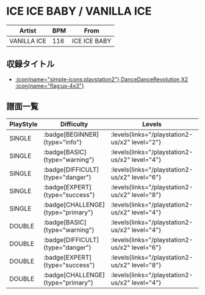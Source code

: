 # ICE ICE BABY / VANILLA ICE

|Artist|BPM|From|
|------|---|----|
|VANILLA ICE|116|ICE ICE BABY|

## 収録タイトル

- [:icon{name="simple-icons:playstation2"} DanceDanceRevolution X2 :icon{name="flag:us-4x3"}](/playstation2-us/x2)

## 譜面一覧

|PlayStyle|Difficulty|Levels|Notes|Movie|
|---------|----------|------|-----|-----|
|SINGLE| :badge[BEGINNER]{type="info"}| :levels{links="/playstation2-us/x2" level="2"}|73/0||
|SINGLE| :badge[BASIC]{type="warning"}| :levels{links="/playstation2-us/x2" level="4"}|119/6||
|SINGLE| :badge[DIFFICULT]{type="danger"}| :levels{links="/playstation2-us/x2" level="6"}|178/6||
|SINGLE| :badge[EXPERT]{type="success"}| :levels{links="/playstation2-us/x2" level="8"}|217/27||
|SINGLE| :badge[CHALLENGE]{type="primary"}| :levels{links="/playstation2-us/x2" level="4"}|111/6(23)||
|DOUBLE| :badge[BASIC]{type="warning"}| :levels{links="/playstation2-us/x2" level="4"}|121/9||
|DOUBLE| :badge[DIFFICULT]{type="danger"}| :levels{links="/playstation2-us/x2" level="6"}|176/10||
|DOUBLE| :badge[EXPERT]{type="success"}| :levels{links="/playstation2-us/x2" level="8"}|223/31||
|DOUBLE| :badge[CHALLENGE]{type="primary"}| :levels{links="/playstation2-us/x2" level="4"}|109/9(21)||
